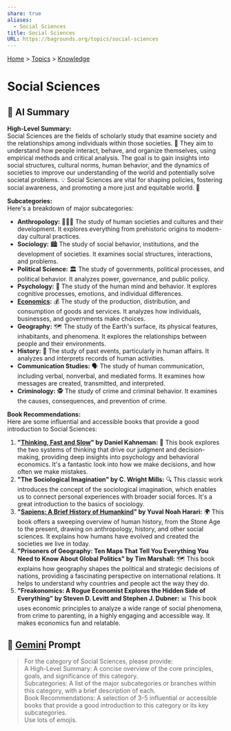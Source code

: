 ```yaml
---
share: true
aliases:
  - Social Sciences
title: Social Sciences
URL: https://bagrounds.org/topics/social-sciences
---
```

[Home](../index.md) > [Topics](./index.md) > [Knowledge](./a-hierarchical-view-of-human-knowledge.md)  
# Social Sciences  
## 🤖 AI Summary  
**High-Level Summary:**  
Social Sciences are the fields of scholarly study that examine society and the relationships among individuals within those societies. 🤝 They aim to understand how people interact, behave, and organize themselves, using empirical methods and critical analysis. The goal is to gain insights into social structures, cultural norms, human behavior, and the dynamics of societies to improve our understanding of the world and potentially solve societal problems. 💡 Social Sciences are vital for shaping policies, fostering social awareness, and promoting a more just and equitable world. 🌈  
  
**Subcategories:**  
Here's a breakdown of major subcategories:  
  
* **Anthropology:** 🧑‍🤝‍🧑 The study of human societies and cultures and their development. It explores everything from prehistoric origins to modern-day cultural practices.  
* **Sociology:** 🏙️ The study of social behavior, institutions, and the development of societies. It examines social structures, interactions, and problems.  
* **Political Science:** 🏛️ The study of governments, political processes, and political behavior. It analyzes power, governance, and public policy.  
* **Psychology:** 🧠 The study of the human mind and behavior. It explores cognitive processes, emotions, and individual differences.  
* **[Economics](./economics.md):** 💰 The study of the production, distribution, and consumption of goods and services. It analyzes how individuals, businesses, and governments make choices.  
* **Geography:** 🗺️ The study of the Earth's surface, its physical features, inhabitants, and phenomena. It explores the relationships between people and their environments.  
* **History:** 📜 The study of past events, particularly in human affairs. It analyzes and interprets records of human activities.  
* **Communication Studies:** 🗣️ The study of human communication, including verbal, nonverbal, and mediated forms. It examines how messages are created, transmitted, and interpreted.  
* **Criminology:** 🕵️ The study of crime and criminal behavior. It examines the causes, consequences, and prevention of crime.  
  
**Book Recommendations:**  
Here are some influential and accessible books that provide a good introduction to Social Sciences:  
  
1.  **"[Thinking, Fast and Slow](../books/thinking-fast-and-slow.md)" by Daniel Kahneman:** 🤯 This book explores the two systems of thinking that drive our judgment and decision-making, providing deep insights into psychology and behavioral economics. It's a fantastic look into how we make decisions, and how often we make mistakes.  
2.  **"The Sociological Imagination" by C. Wright Mills:** 🔍 This classic work introduces the concept of the sociological imagination, which enables us to connect personal experiences with broader social forces. It's a great introduction to the basics of sociology.  
3.  **"[Sapiens: A Brief History of Humankind](../books/sapiens-a-brief-history-of-humankind.md)" by Yuval Noah Harari:** 🌍 This book offers a sweeping overview of human history, from the Stone Age to the present, drawing on anthropology, history, and other social sciences. It explains how humans have evolved and created the societies we live in today.  
4.  **"Prisoners of Geography: Ten Maps That Tell You Everything You Need to Know About Global Politics" by Tim Marshall:** 🗺️ This book explains how geography shapes the political and strategic decisions of nations, providing a fascinating perspective on international relations. It helps to understand why countries and people act the way they do.  
5.  **"Freakonomics: A Rogue Economist Explores the Hidden Side of Everything" by Steven D. Levitt and Stephen J. Dubner:** 📊 This book uses economic principles to analyze a wide range of social phenomena, from crime to parenting, in a highly engaging and accessible way. It makes economics fun and relatable.  
  
## 💬 [Gemini](https://gemini.google.com/app) Prompt  
> For the category of Social Sciences, please provide:  
A High-Level Summary: A concise overview of the core principles, goals, and significance of this category.  
Subcategories: A list of the major subcategories or branches within this category, with a brief description of each.  
Book Recommendations: A selection of 3-5 influential or accessible books that provide a good introduction to this category or its key subcategories.  
Use lots of emojis.
